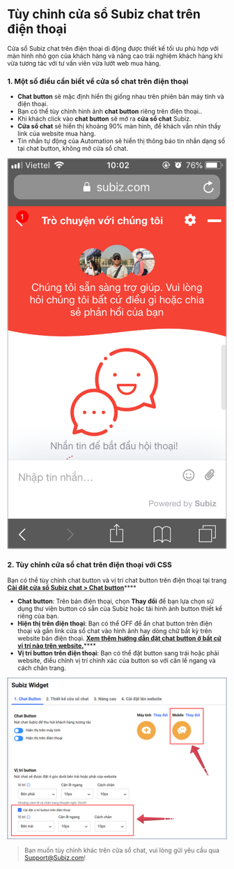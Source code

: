 # Tùy chỉnh cửa sổ Subiz chat trên điện thoại

Cửa sổ Subiz chat trên điện thoại di động được thiết kế tối ưu phù hợp với màn hình nhỏ gọn của khách hàng và nâng cao trải nghiệm khách hàng khi vừa tương tác với tư vấn viên vừa lướt web mua hàng.

### 1. Một số điều cần biết về cửa sổ chat trên điện thoại 

* **Chat button** sẽ mặc định hiển thị giống nhau trên phiên bản máy tính và điện thoại.
* Bạn có thể tùy chỉnh hình ảnh **chat button** riêng trên điện thoại..
* Khi khách click vào **chat button** sẽ mở ra **cửa sổ chat** Subiz.
* **Cửa sổ chat** sẽ hiển thị khoảng 90% màn hình, để khách vẫn nhìn thấy link của website mua hàng.
* Tin nhắn tự động của Automation sẽ hiển thị thông báo tin nhắn dạng số tại chat button, không mở cửa sổ chat.

![C&#x1EED;a s&#x1ED5; Subiz chat tr&#xEA;n &#x111;i&#x1EC7;n tho&#x1EA1;i](../../../.gitbook/assets/widget-vn.png)

### 2. Tùy chỉnh cửa sổ chat trên điện thoại với CSS

Bạn có thể tùy chỉnh chat button và vị trí chat button trên điện thoại tại trang [**Cài đặt cửa sổ Subiz chat &gt; Chat button**](https://app.subiz.com/settings/widget-setting/chat-button)\*\*\*\*

* **Chat button**: Trên bản điện thoại, chọn **Thay đổi** để bạn lựa chọn sử dụng thư viện button có sẵn của Subiz hoặc tải hình ảnh button thiết kế riêng của bạn.
* **Hiện thị trên điện thoại**: Bạn có thể OFF để ẩn chat button trên điện thoại và gắn link cửa sổ chat vào hình ảnh hay dòng chữ bất kỳ trên website bản điện thoại. [**Xem thêm hướng dẫn đặt chat button ở bất cứ vị trí nào trên website.**](https://help.subiz.com/bat-dau-voi-subiz/thiet-lap-moi-truong-tuong-tac/tich-hop-subiz-len-website/dat-button-subiz-moi-noi-tren-website-voi-api-js)\*\*\*\*
* **Vị trí button trên điện thoại**: Bạn có thể đặt button sang trái hoặc phải website, điều chỉnh vị trí chính xác của button so với căn lề ngang và cách chân trang.

![](../../../.gitbook/assets/subiz-mobile-1.png)

> Bạn muốn tùy chỉnh khác trên cửa sổ chat, vui lòng gửi yêu cầu qua Support@Subiz.com!

